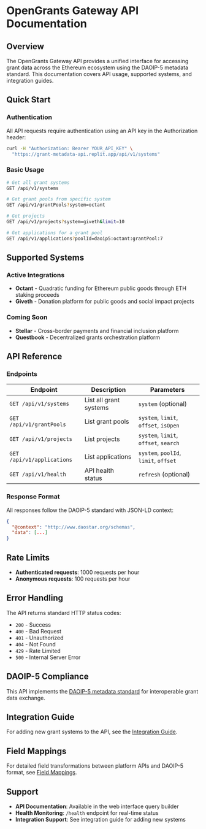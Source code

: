 # OpenGrants Gateway API Documentation

## Overview

The OpenGrants Gateway API provides a unified interface for accessing grant data across the Ethereum ecosystem using the DAOIP-5 metadata standard. This documentation covers API usage, supported systems, and integration guides.

## Quick Start

### Authentication

All API requests require authentication using an API key in the Authorization header:

```bash
curl -H "Authorization: Bearer YOUR_API_KEY" \
  "https://grant-metadata-api.replit.app/api/v1/systems"
```

### Basic Usage

```bash
# Get all grant systems
GET /api/v1/systems

# Get grant pools from specific system
GET /api/v1/grantPools?system=octant

# Get projects
GET /api/v1/projects?system=giveth&limit=10

# Get applications for a grant pool
GET /api/v1/applications?poolId=daoip5:octant:grantPool:7
```

## Supported Systems

### Active Integrations

- **Octant** - Quadratic funding for Ethereum public goods through ETH staking proceeds
- **Giveth** - Donation platform for public goods and social impact projects

### Coming Soon

- **Stellar** - Cross-border payments and financial inclusion platform
- **Questbook** - Decentralized grants orchestration platform

## API Reference

### Endpoints

| Endpoint | Description | Parameters |
|----------|-------------|------------|
| `GET /api/v1/systems` | List all grant systems | `system` (optional) |
| `GET /api/v1/grantPools` | List grant pools | `system`, `limit`, `offset`, `isOpen` |
| `GET /api/v1/projects` | List projects | `system`, `limit`, `offset`, `search` |
| `GET /api/v1/applications` | List applications | `system`, `poolId`, `limit`, `offset` |
| `GET /api/v1/health` | API health status | `refresh` (optional) |

### Response Format

All responses follow the DAOIP-5 standard with JSON-LD context:

```json
{
  "@context": "http://www.daostar.org/schemas",
  "data": [...]
}
```

## Rate Limits

- **Authenticated requests**: 1000 requests per hour
- **Anonymous requests**: 100 requests per hour

## Error Handling

The API returns standard HTTP status codes:

- `200` - Success
- `400` - Bad Request
- `401` - Unauthorized
- `404` - Not Found
- `429` - Rate Limited
- `500` - Internal Server Error

## DAOIP-5 Compliance

This API implements the [DAOIP-5 metadata standard](http://www.daostar.org/EIPs/eip-4824) for interoperable grant data exchange.

## Integration Guide

For adding new grant systems to the API, see the [Integration Guide](./integration-guide.md).

## Field Mappings

For detailed field transformations between platform APIs and DAOIP-5 format, see [Field Mappings](./field-mappings.md).

## Support

- **API Documentation**: Available in the web interface query builder
- **Health Monitoring**: `/health` endpoint for real-time status
- **Integration Support**: See integration guide for adding new systems